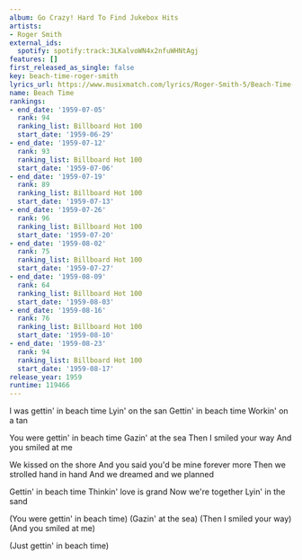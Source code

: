 ```yaml
---
album: Go Crazy! Hard To Find Jukebox Hits
artists:
- Roger Smith
external_ids:
  spotify: spotify:track:3LKalvoWN4x2nfuWHNtAgj
features: []
first_released_as_single: false
key: beach-time-roger-smith
lyrics_url: https://www.musixmatch.com/lyrics/Roger-Smith-5/Beach-Time-1
name: Beach Time
rankings:
- end_date: '1959-07-05'
  rank: 94
  ranking_list: Billboard Hot 100
  start_date: '1959-06-29'
- end_date: '1959-07-12'
  rank: 93
  ranking_list: Billboard Hot 100
  start_date: '1959-07-06'
- end_date: '1959-07-19'
  rank: 89
  ranking_list: Billboard Hot 100
  start_date: '1959-07-13'
- end_date: '1959-07-26'
  rank: 96
  ranking_list: Billboard Hot 100
  start_date: '1959-07-20'
- end_date: '1959-08-02'
  rank: 75
  ranking_list: Billboard Hot 100
  start_date: '1959-07-27'
- end_date: '1959-08-09'
  rank: 64
  ranking_list: Billboard Hot 100
  start_date: '1959-08-03'
- end_date: '1959-08-16'
  rank: 76
  ranking_list: Billboard Hot 100
  start_date: '1959-08-10'
- end_date: '1959-08-23'
  rank: 94
  ranking_list: Billboard Hot 100
  start_date: '1959-08-17'
release_year: 1959
runtime: 119466
---
```

I was gettin' in beach time
Lyin' on the san
Gettin' in beach time
Workin' on a tan

You were gettin' in beach time
Gazin' at the sea
Then I smiled your way
And you smiled at me

We kissed on the shore
And you said you'd be mine forever more
Then we strolled hand in hand
And we dreamed and we planned

Gettin' in beach time
Thinkin' love is grand
Now we're together
Lyin' in the sand

(You were gettin' in beach time)
(Gazin' at the sea)
(Then I smiled your way)
(And you smiled at me)

(Just gettin' in beach time)
